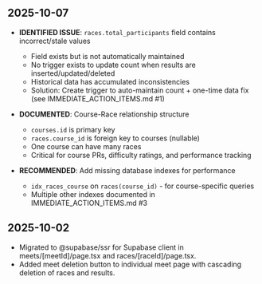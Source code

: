 ## 2025-10-07
- **IDENTIFIED ISSUE**: `races.total_participants` field contains incorrect/stale values
  - Field exists but is not automatically maintained
  - No trigger exists to update count when results are inserted/updated/deleted
  - Historical data has accumulated inconsistencies
  - Solution: Create trigger to auto-maintain count + one-time data fix (see IMMEDIATE_ACTION_ITEMS.md #1)

- **DOCUMENTED**: Course-Race relationship structure
  - `courses.id` is primary key
  - `races.course_id` is foreign key to courses (nullable)
  - One course can have many races
  - Critical for course PRs, difficulty ratings, and performance tracking

- **RECOMMENDED**: Add missing database indexes for performance
  - `idx_races_course` on `races(course_id)` - for course-specific queries
  - Multiple other indexes documented in IMMEDIATE_ACTION_ITEMS.md #3

## 2025-10-02
- Migrated to @supabase/ssr for Supabase client in meets/[meetId]/page.tsx and races/[raceId]/page.tsx.
- Added meet deletion button to individual meet page with cascading deletion of races and results.